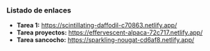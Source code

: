 ### Listado de enlaces
* **Tarea 1:**  https://scintillating-daffodil-c70863.netlify.app/
* **Tarea proyectos:**  https://effervescent-alpaca-72c717.netlify.app/
* **Tarea sancocho:** https://sparkling-nougat-cd6af8.netlify.app/

